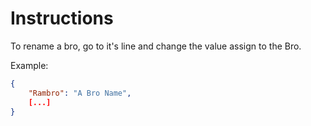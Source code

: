 # Instructions

To rename a bro, go to it's line and change the value assign to the Bro.  

Example:
```json
{
    "Rambro": "A Bro Name",
    [...]
}